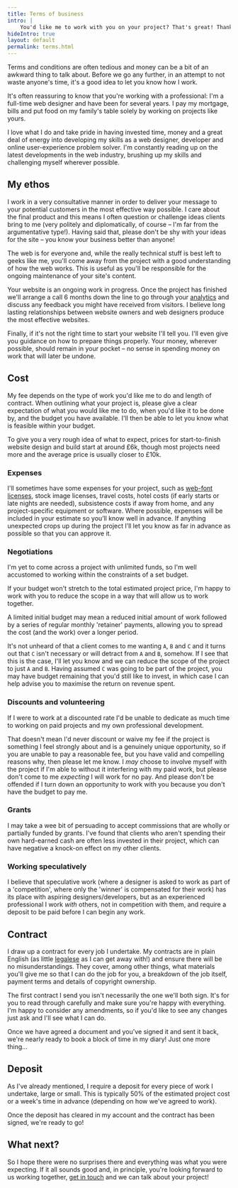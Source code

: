 ```yaml
---
title: Terms of business
intro: |
    You'd like me to work with you on your project? That's great! Thanks for thinking of me and for taking the time to get in touch. Before we go any further, have a quick read of this page.
hideIntro: true
layout: default
permalink: terms.html
---
```


Terms and conditions are often tedious and money can be a bit of an awkward thing to talk about. Before we go any further, in an attempt to not waste anyone's time, it's a good idea to let you know how I work.

It's often reassuring to know that you're working with a professional: I'm a full-time web designer and have been for several years. I pay my mortgage, bills and put food on my family's table solely by working on projects like yours.

I love what I do and take pride in having invested time, money and a great deal of energy into developing my skills as a web designer, developer and online user-experience problem solver. I'm constantly reading up on the latest developments in the web industry, brushing up my skills and challenging myself wherever possible.


## My ethos

I work in a very consultative manner in order to deliver your message to your potential customers in the most effective way possible. I care about the final product and this means I often question or challenge ideas clients bring to me (very politely and diplomatically, of course – I'm far from the argumentative type!). Having said that, please don't be shy with your ideas for the site – you know your business better than anyone!

The web is for everyone and, while the really technical stuff is best left to geeks like me, you'll come away from the project with a good understanding of how the web works. This is useful as you'll be responsible for the ongoing maintenance of your site's content.

Your website is an ongoing work in progress. Once the project has finished we'll arrange a call 6 months down the line to go through your [analytics](/blog/google-analytics) and discuss any feedback you might have received from visitors. I believe long lasting relationships between website owners and web designers produce the most effective websites.

Finally, if it's not the right time to start your website I'll tell you. I'll even give you guidance on how to prepare things properly. Your money, wherever possible, should remain in your pocket – no sense in spending money on work that will later be undone.


## Cost

My fee depends on the type of work you'd like me to do and length of contract. When outlining what your project is, please give a clear expectation of what you would like me to do, when you'd like it to be done by, and the budget you have available. I'll then be able to let you know what is feasible within your budget.

To give you a very rough idea of what to expect, prices for start-to-finish website design and build start at around £6k, though most projects need more and the average price is usually closer to £10k.

### Expenses

I'll sometimes have some expenses for your project, such as [web-font licenses](/blog/webfonts), stock image licenses, travel costs, hotel costs (if early starts or late nights are needed), subsistence costs if away from home, and any project-specific equipment or software. Where possible, expenses will be included in your estimate so you’ll know well in advance. If anything unexpected crops up during the project I’ll let you know as far in advance as possible so that you can approve it.

### Negotiations

I'm yet to come across a project with unlimited funds, so I'm well accustomed to working within the constraints of a set budget.

If your budget won't stretch to the total estimated project price, I'm happy to work with you to reduce the scope in a way that will allow us to work together.

A limited initial budget may mean a reduced initial amount of work followed by a series of regular monthly 'retainer' payments, allowing you to spread the cost (and the work) over a longer period.

It's not unheard of that a client comes to me wanting `A`, `B` and `C` and it turns out that `C` isn't necessary or will detract from `A` and `B`, somehow. If I see that this is the case, I'll let you know and we can reduce the scope of the project to just `A` and `B`. Having assumed `C` was going to be part of the project, you may have budget remaining that you'd still like to invest, in which case I can help advise you to maximise the return on revenue spent.

### Discounts and volunteering

If I were to work at a discounted rate I'd be unable to dedicate as much time to working on paid projects and my own professional development.

That doesn't mean I'd never discount or waive my fee if the project is something I feel strongly about and is a genuinely unique opportunity, so if you are unable to pay a reasonable fee, but you have valid and compelling reasons why, then please let me know. I *may* choose to involve myself with the project if I'm able to without it interfering with my paid work, but please don't come to me *expecting* I will work for no pay. And please don't be offended if I turn down an opportunity to work with you because you don't have the budget to pay me.

### Grants

I may take a wee bit of persuading to accept commissions that are wholly or partially funded by grants. I've found that clients who aren't spending their own hard-earned cash are often less invested in their project, which can have negative a knock-on effect on my other clients.

### Working speculatively

I believe that speculative work (where a designer is asked to work as part of a 'competition', where only the 'winner' is compensated for their work) has its place with aspiring designers/developers, but as an experienced professional I work *with* others, not in competition with them, and require a deposit to be paid before I can begin any work.


## Contract

I draw up a contract for every job I undertake. My contracts are in plain English (as little [legalese](http://en.wikipedia.org/wiki/Legal_writing#Legalese) as I can get away with!) and ensure there will be no misunderstandings. They cover, among other things, what materials you'll give me so that I can do the job for you, a breakdown of the job itself, payment terms and details of copyright ownership.

The first contract I send you isn't necessarily the one we'll both sign. It's for you to read through carefully and make sure you're happy with everything. I'm happy to consider any amendments, so if you'd like to see any changes just ask and I'll see what I can do.

Once we have agreed a document and you've signed it and sent it back, we're nearly ready to book a block of time in my diary! Just one more thing…


## Deposit

As I've already mentioned, I require a deposit for every piece of work I undertake, large or small. This is typically 50% of the estimated project cost or a week's time in advance (depending on how we've agreed to work).

Once the deposit has cleared in my account and the contract has been signed, we're ready to go!


## What next?

So I hope there were no surprises there and everything was what you were expecting. If it all sounds good and, in principle, you're looking forward to us working together, [get in touch](/contact) and we can talk about your project!
